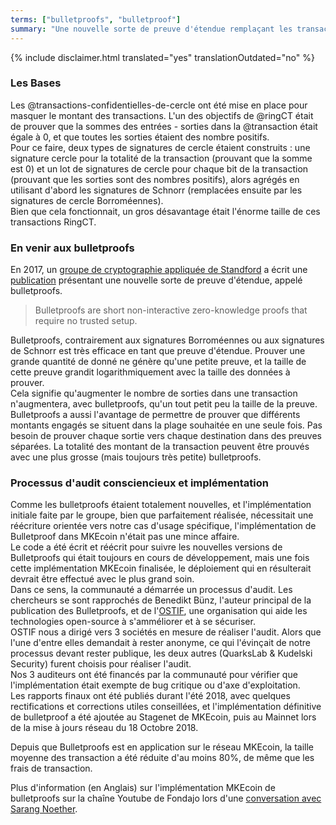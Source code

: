 ```yaml
---
terms: ["bulletproofs", "bulletproof"]
summary: "Une nouvelle sorte de preuve d'étendue remplaçant les transactions confidentielles de cercle pour masquer les montant envoyés."
---
```


{% include disclaimer.html translated="yes" translationOutdated="no" %}
### Les Bases
Les @transactions-confidentielles-de-cercle ont été mise en place pour masquer le montant des transactions. L'un des objectifs de @ringCT était de prouver que la sommes des entrées - sorties dans la @transaction était égale à 0, et que toutes les sorties étaient des nombre positifs.  
Pour ce faire, deux types de signatures de cercle étaient construits : une signature cercle pour la totalité de la transaction (prouvant que la somme est 0) et un lot de signatures de cercle pour chaque bit de la transaction (prouvant que les sorties sont des nombres positifs), alors agrégés en utilisant d'abord les signatures de Schnorr (remplacées ensuite par les signatures de cercle Borroméennes).  
Bien que cela fonctionnait, un gros désavantage était l'énorme taille de ces transactions RingCT.

### En venir aux bulletproofs
En 2017, un [groupe de cryptographie appliquée de Standford](https://crypto.stanford.edu/bulletproofs/) a écrit une [publication](https://eprint.iacr.org/2017/1066.pdf) présentant une nouvelle sorte de preuve d'étendue, appelé bulletproofs.  

> Bulletproofs are short non-interactive zero-knowledge proofs that require no trusted setup.

Bulletproofs, contrairement aux signatures Borroméennes ou aux signatures de Schnorr est très efficace en tant que preuve d'étendue. Prouver une grande quantité de donné ne génère qu'une petite preuve, et la taille de cette preuve grandit logarithmiquement avec la taille des données à prouver.  
Cela signifie qu'augmenter le nombre de sorties dans une transaction n'augmentera, avec bulletproofs, qu'un tout petit peu la taille de la preuve.  
Bulletproofs a aussi l'avantage de permettre de prouver que différents montants engagés se situent dans la plage souhaitée en une seule fois. Pas besoin de prouver chaque sortie vers chaque destination dans des preuves séparées. La totalité des montant de la transaction peuvent être prouvés avec une plus grosse (mais toujours très petite) bulletproofs.

### Processus d'audit consciencieux et implémentation
Comme les bulletproofs étaient totalement nouvelles, et l'implémentation initiale faite par le groupe, bien que parfaitement réalisée, nécessitait une réécriture orientée vers notre cas d'usage spécifique, l'implémentation de Bulletproof dans MKEcoin n'était pas une mince affaire.  
Le code a été écrit et réécrit pour suivre les nouvelles versions de Bulletproofs qui était toujours en cours de développement, mais une fois cette implémentation MKEcoin finalisée, le déploiement qui en résulterait devrait être effectué avec le plus grand soin.  
Dans ce sens, la communauté a démarrée un processus d'audit. Les chercheurs se sont rapprochés de Benedikt Bünz, l'auteur principal de la publication des Bulletproofs, et de l'[OSTIF](https://ostif.org/), une organisation qui aide les technologies open-source à s'amméliorer et à se sécuriser.  
OSTIF nous a dirigé vers 3 sociétés en mesure de réaliser l'audit. Alors que l'une d'entre elles demandait à rester anonyme, ce qui l'évinçait de notre processus devant rester publique, les deux autres (QuarksLab & Kudelski Security) furent choisis pour réaliser l'audit.  
Nos 3 auditeurs ont été financés par la communauté pour vérifier que l'implémentation était exempte de bug critique ou d'axe d'exploitation.  
Les rapports finaux ont été publiés durant l'été 2018, avec quelques rectifications et corrections utiles conseillées, et l'implémentation définitive de bulletproof a été ajoutée au Stagenet de MKEcoin, puis au Mainnet lors de la mise à jours réseau du 18 Octobre 2018.

Depuis que Bulletproofs est en application sur le réseau MKEcoin, la taille moyenne des transaction a été réduite d'au moins 80%, de même que les frais de transaction.

Plus d'information (en Anglais) sur l'implémentation MKEcoin de bulletproofs sur la chaîne Youtube de Fondajo lors d'une [conversation avec Sarang Noether](https://www.youtube.com/watch?v=6lEWqIMLzUU).
